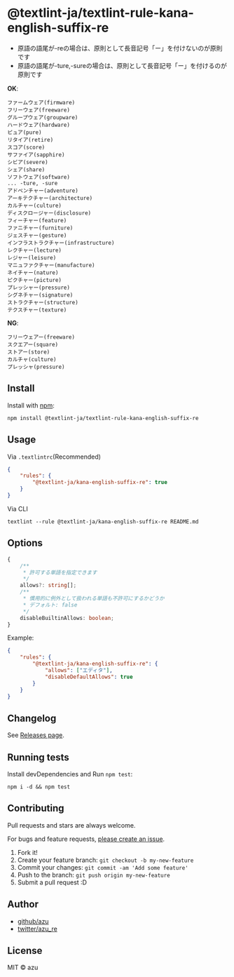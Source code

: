 # @textlint-ja/textlint-rule-kana-english-suffix-re
- 原語の語尾が-reの場合は、原則として長音記号「ー」を付けないのが原則です
- 原語の語尾が-ture,-sureの場合は、原則として長音記号「ー」を付けるのが原則です

**OK**:

```
ファームウェア(firmware)
フリーウェア(freeware)
グループウェア(groupware)
ハードウェア(hardware)
ピュア(pure)
リタイア(retire)
スコア(score)
サファイア(sapphire)
シビア(severe)
シェア(share)
ソフトウェア(software)
... -ture, -sure
アドベンチャー(adventure)
アーキテクチャー(architecture)
カルチャー(culture)
ディスクロージャー(disclosure)
フィーチャー(feature)
ファニチャー(furniture)
ジェスチャー(gesture)
インフラストラクチャー(infrastructure)
レクチャー(lecture)
レジャー(leisure)
マニュファクチャー(manufacture)
ネイチャー(nature)
ピクチャー(picture)
プレッシャー(pressure)
シグネチャー(signature)
ストラクチャー(structure)
テクスチャー(texture)
```

**NG**:

```
フリーウェアー(freeware)
スクエアー(square)
ストアー(store)
カルチャ(culture)
プレッシャ(pressure)
```

## Install

Install with [npm](https://www.npmjs.com/):

    npm install @textlint-ja/textlint-rule-kana-english-suffix-re

## Usage

Via `.textlintrc`(Recommended)

```json
{
    "rules": {
        "@textlint-ja/kana-english-suffix-re": true
    }
}
```

Via CLI

```
textlint --rule @textlint-ja/kana-english-suffix-re README.md
```

## Options

```ts
{
    /**
     * 許可する単語を指定できます
     */
    allows?: string[];
    /**
     * 慣用的に例外として扱われる単語も不許可にするかどうか
     * デフォルト: false
     */
    disableBuiltinAllows: boolean;
}
```

Example:

```json
{
    "rules": {
        "@textlint-ja/kana-english-suffix-re": {
            "allows": ["エディタ"],
            "disableDefaultAllows": true
        }
    }
}
```

## Changelog

See [Releases page](https://github.com/textlint-ja/textlint-rule-preset-foreign-language-writing/releases).

## Running tests

Install devDependencies and Run `npm test`:

    npm i -d && npm test

## Contributing

Pull requests and stars are always welcome.

For bugs and feature requests, [please create an issue](https://github.com/textlint-ja/textlint-rule-preset-foreign-language-writing/issues).

1. Fork it!
2. Create your feature branch: `git checkout -b my-new-feature`
3. Commit your changes: `git commit -am 'Add some feature'`
4. Push to the branch: `git push origin my-new-feature`
5. Submit a pull request :D

## Author

- [github/azu](https://github.com/azu)
- [twitter/azu_re](https://twitter.com/azu_re)

## License

MIT © azu
